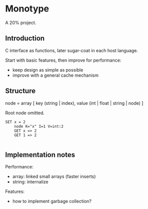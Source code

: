 # Monotype

A 20% project.

## Introduction

C interface as functions, later sugar-coat in each host language.

Start with basic features, then improve for performance:
- keep design as simple as possible
- improve with a general cache mechanism

## Structure


node = array [ key (string | index), value (int | float | string | node) ]

Root node omitted.
```
SET x = 2
    node K="x" I=1 V=int:2
    GET x => 2
    GET 1 => 2


```

## Implementation notes

Performance: 
- array: linked small arrays (faster inserts)
- string: internalize

Features:
- how to implement garbage collection?
